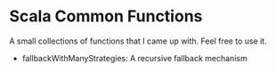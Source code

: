 # Scala Common Functions

A small collections of functions that I came up with. Feel free to use it.

  - fallbackWithManyStrategies: A recursive fallback mechanism
